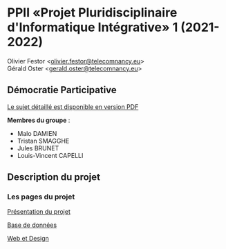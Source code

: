 # PPII «Projet Pluridisciplinaire d'Informatique Intégrative» 1 (2021-2022)

Olivier Festor <<olivier.festor@telecomnancy.eu>>  
Gérald Oster <<gerald.oster@telecomnancy.eu>>  


## Démocratie Participative

[Le sujet détaillé est disponible en version PDF](./Projet_2021_DP.pdf)

**Membres du groupe** :
- Malo DAMIEN
- Tristan SMAGGHE
- Jules BRUNET
- Louis-Vincent CAPELLI

## Description du projet

### Les pages du projet

[Présentation du projet](Presentation/Pre%CC%81sentation%20du%20projet%20Blabla%20Course%20e1b89179c1ef4fffa894779192809472.md)

[Base de données](Presentation/Base%20de%20donne%CC%81es%208f9b886f8c664d90a622cdc2437af808.md)

[Web et Design](Presentation/Web%20et%20Design%20d19f6fb4b1424b1a8947d94a170c3be0.md)
